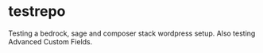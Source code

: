 # testrepo
Testing a bedrock, sage and composer stack wordpress setup. Also testing Advanced Custom Fields.
